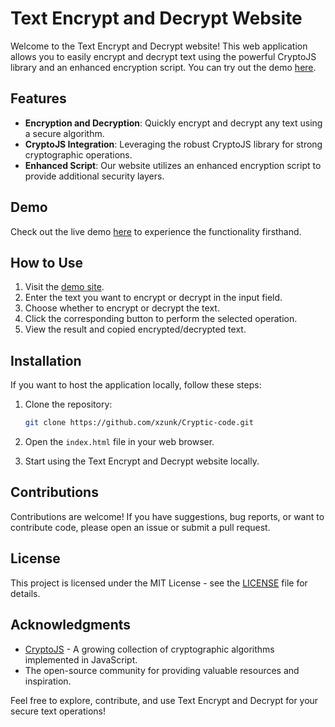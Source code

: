 # Text Encrypt and Decrypt Website

Welcome to the Text Encrypt and Decrypt website! This web application allows you to easily encrypt and decrypt text using the powerful CryptoJS library and an enhanced encryption script. You can try out the demo [here](https://xzunk.github.io/Cryptic-code/).

## Features

- **Encryption and Decryption**: Quickly encrypt and decrypt any text using a secure algorithm.
- **CryptoJS Integration**: Leveraging the robust CryptoJS library for strong cryptographic operations.
- **Enhanced Script**: Our website utilizes an enhanced encryption script to provide additional security layers.

## Demo

Check out the live demo [here](https://xzunk.github.io/Cryptic-code/) to experience the functionality firsthand.

## How to Use

1. Visit the [demo site](https://xzunk.github.io/Cryptic-code/).
2. Enter the text you want to encrypt or decrypt in the input field.
3. Choose whether to encrypt or decrypt the text.
4. Click the corresponding button to perform the selected operation.
5. View the result and copied encrypted/decrypted text.

## Installation

If you want to host the application locally, follow these steps:

1. Clone the repository:

    ```bash
    git clone https://github.com/xzunk/Cryptic-code.git
    ```

2. Open the `index.html` file in your web browser.

3. Start using the Text Encrypt and Decrypt website locally.

## Contributions

Contributions are welcome! If you have suggestions, bug reports, or want to contribute code, please open an issue or submit a pull request.

## License

This project is licensed under the MIT License - see the [LICENSE](LICENSE) file for details.

## Acknowledgments

- [CryptoJS](https://cryptojs.gitbook.io/docs/) - A growing collection of cryptographic algorithms implemented in JavaScript.
- The open-source community for providing valuable resources and inspiration.

Feel free to explore, contribute, and use Text Encrypt and Decrypt for your secure text operations!
